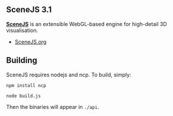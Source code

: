 ## SceneJS 3.1

**[SceneJS](http://scenejs.org)** is an extensible WebGL-based engine for high-detail 3D visualisation.

 * [SceneJS.org](http://scenejs.org)

## Building
SceneJS requires nodejs and ncp. To build, simply:

```npm install ncp```

```node build.js```

Then the binaries will appear in ```./api```.



